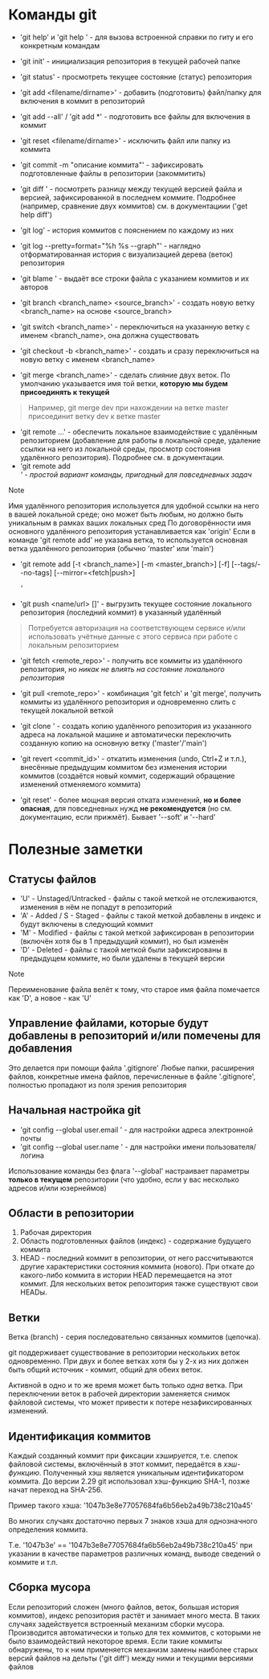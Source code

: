 # Команды git

- 'git help' и 'git help <command>' - для вызова встроенной справки по гиту и его конкретным командам
- 'git init' - инициализация репозитория в текущей рабочей папке
- 'git status' - просмотреть текущее состояние (статус) репозитория
- 'git add <filename/dirname>' - добавить (подготовить) файл/папку для включения в коммит в репозиторий
- 'git add --all' / 'git add *' - подготовить все файлы для включения в коммит
- 'git reset <filename/dirname>' - исключить файл или папку из коммита
- 'git commit -m "описание коммита"' - зафиксировать подготовленные файлы в репозитории (закоммитить)
- 'git diff <filename>' - посмотреть разницу между текущей версией файла и версией, зафиксированной в последнем коммите. Подробнее (например, сравнение двух коммитов) см. в документациии ('get help diff')
- 'git log' - история коммитов с пояснением по каждому из них
- 'git log --pretty=format="%h %s --graph"' - наглядно отформатированная история с визуализацией дерева (веток) репозитория
- 'git blame <filename>' - выдаёт все строки файла с указанием коммитов и их авторов
- 'git branch <branch_name> <source_branch>' - создать новую ветку <branch_name> на основе <source_branch>
- 'git switch <branch_name>' - переключиться на указанную ветку с именем <branch_name>, она должна существовать
- 'git checkout -b <branch_name>' - создать и сразу переключиться на новую ветку с именем <branch_name>

- 'git merge <branch_name>' - сделать слияние двух веток. По умолчанию указывается имя той ветки, **которую мы будем присоединять к текущей**
> Например, git merge dev при нахождении на ветке master присоединит ветку dev к ветке master

- 'git remote ...' - обеспечить локальное взаимодействие с удалённым репозиторием (добавление для работы в локальной среде, удаление ссылки на него из локальной среды, просмотр состояния удалённого репозитория). Подробнее см. в документации. 
- 'git remote add <name> <address>' - простой вариант команды, пригодный для повседневных задач
> [!note]
> Имя удалённого репозитория используется для удобной ссылки на него в вашей локальной среде; оно может быть любым, но должно быть уникальным в рамках ваших локальных сред
> По договорённости имя основного удалённого репозитория устанавливается как 'origin' 
> Если в команде 'git remote add' не указана ветка, то используется основная ветка удалённого репозитория (обычно 'master' или 'main')
- 'git remote add [-t <branch_name>] [-m <master_branch>] [-f] [--tags/--no-tags] [--mirror=<fetch|push>] <name> <address>'

- 'git push <name/url> [<branch>]' - выгрузить текущее состояние локального репозитория (последний коммит) в указанный удалённый
> Потребуется авторизация на соответствующем сервисе и/или использовать учётные данные с этого сервиса при работе с локальным репозиторием
- 'git fetch <remote_repo>' - получить все коммиты из удалённого репозитория, но *никак не влиять на состояние локального репозитория*
- 'git pull <remote_repo>' - комбинация 'git fetch' и 'git merge', получить коммиты из удалённого репозитория и одновременно слить с текущей локальной веткой

- 'git clone <url>' - создать копию удалённого репозитория из указанного адреса на локальной машине и автоматически переключить созданную копию на основную ветку ('master'/'main')

- 'git revert <commit_id>' - откатить изменения (undo, Ctrl+Z и т.п.), внесённые предыдущим коммитом без изменения истории коммитов (создаётся новый коммит, содержащий обращение изменений отменяемого коммита)
- 'git reset' - более мощная версия отката изменений, **но и более опасная**, для повседневных нужд **не рекомендуется** (но см. документацию, если прижмёт). Бывает '--soft' и '--hard'


# Полезные заметки

## Статусы файлов

- 'U' - Unstaged/Untracked - файлы с такой меткой не отслеживаются, изменения в нём не попадут в репозиторий
- 'A' - Added / S - Staged - файлы с такой меткой добавлены в индекс и будут включены в следующий коммит
- 'M' - Modified - файлы с такой меткой зафиксирован в репозитории (включён хотя бы в 1 предыдущий коммит), но был изменён
- 'D' - Deleted - файлы с такой меткой были зафиксированы в предыдущем коммите, но были удалены в текущей версии

> [!note]
> Переименование файла велёт к тому, что старое имя файла помечается как 'D', а новое - как 'U'

## Управление файлами, которые будут добавлены в репозиторий и/или помечены для добавления 

Это делается при помощи файла '.gitignore'
Любые папки, расширения файлов, конкретные имена файлов, перечисленные в файле '.gitignore', полностью пропадают из поля зрения репозитория

## Начальная настройка git

- 'git config --global user.email <email>' - для настройки адреса электронной почты
- 'git config --global user.name <name>' - для настройки имени пользователя/логина

Использование команды без флага '--global' настраивает параметры **только в текущем** репозитории (что удобно, если у вас несколько адресов и/или юзернеймов)

## Области в репозитории

1. Рабочая директория
2. Область подготовленных файлов (индекс) - содержание будущего коммита
3. HEAD - последний коммит в репозитории, от него рассчитываются другие характеристики состояния коммита (нового). При откате до какого-либо коммита в истории HEAD перемещается на этот коммит. Для нескольких веток репозитория также существуют свои HEADы.

## Ветки

Ветка (branch) - серия последовательно связанных коммитов (цепочка).

git поддерживает существование в репозитории нескольких веток одновременно. При двух и более ветках хотя бы у 2-х из них должен быть общий источник - коммит, общий для обеих веток.

Активной в одно и то же время может быть только *одна* ветка. При переключении веток в рабочей директории заменяется снимок файловой системы, что может привести к потере незафиксированных изменений.

## Идентификация коммитов

Каждый созданный коммит при фиксации *хэшируется*, т.е. слепок файловой системы, включённый в этот коммит, передаётся в *хэш-функцию*. Полученный хэш является уникальным идентификатором коммита.
До версии 2.29 git использовал хэш-функцию SHA-1, позже начат переход на SHA-256.

Пример такого хэша: '1047b3e8e77057684fa6b56eb2a49b738c210a45'

Во многих случаях достаточно первых 7 знаков хэша для однозначного определения коммита.

Т.е. '1047b3e' == '1047b3e8e77057684fa6b56eb2a49b738c210a45' при указании в качестве параметров различных команд, выводе сведений о коммите и т.п.

## Сборка мусора

Если репозиторий сложен (много файлов, веток, большая история коммитов), индекс репозитория растёт и занимает много места. В таких случаях задействуется встроенный механизм сборки мусора.
Производится автоматически и только для тех коммитов, с которыми не было взаимодействий некоторое время.
Если такие коммиты обнаружены, то к ним применяется механизм замены наиболее старых версий файлов на дельты ('git diff') между ними и текущими версиями файлов
